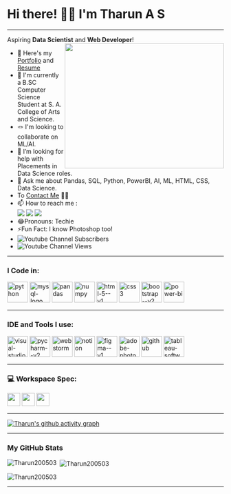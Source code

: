 # **Hi there! 👋🏻 I'm Tharun A S**
---
Aspiring **Data Scientist** and **Web Developer**!
<img align="right" width="370" height="290" src="https://i.pinimg.com/originals/47/f0/34/47f0342cec72b800463bf003eac1257e.gif">
- 🔭 Here's my [Portfolio](#) and [Resume](https://drive.google.com/file/d/1llyHkwEdze9JzF-ehkN4HgNwM62GoaWI/view?usp=drive_link)
- 🌱 I'm currently a B.SC Computer Science Student at S. A. College of Arts and Science.
- 🪢 I'm looking to collaborate on ML/AI.
- 🤔 I’m looking for help with Placements in Data Science roles.
- 💭 Ask me about Pandas, SQL, Python, PowerBI, AI, ML, HTML, CSS, Data Science.
- To [Contact Me](https://tharun200503.github.io/contact-tharun/) 🤵🏻
- 📫 How to reach me :
<br />	[<img src="https://img.shields.io/badge/YouTube-FF0000?style=for-the-badge&logo=youtube&logoColor=white" />](https://www.youtube.com/@Tharun-AS) [<img src="https://img.shields.io/badge/LinkedIn-0077B5?style=for-the-badge&logo=linkedin&logoColor=white" />](https://www.linkedin.com/in/tharun-a-s-b45b8a2a8) [<img src="https://img.shields.io/badge/Instagram-E4405F?style=for-the-badge&logo=instagram&logoColor=white" />](https://www.instagram.com/tharun_as_2005)
- 😂Pronouns: Techie
- ⚡Fun Fact: I know Photoshop too!
- ![Youtube Channel Subscribers](https://img.shields.io/youtube/channel/views/UCdbSA57q95Io42Nj7GpZ5Dg)
- ![Youtube Channel Views](https://img.shields.io/youtube/channel/subscribers/UCdbSA57q95Io42Nj7GpZ5Dg)

---
### I Code in:
<img width="48" height="48" src="https://img.icons8.com/fluency/48/python.png" alt="python"/> <img width="48" height="48" src="https://img.icons8.com/color/48/mysql-logo.png" alt="mysql-logo"/> <img width="48" height="48" src="https://img.icons8.com/color/48/pandas.png" alt="pandas"/> <img width="48" height="48" src="https://img.icons8.com/color/48/numpy.png" alt="numpy"/> <img width="48" height="48" src="https://img.icons8.com/color/48/html-5--v1.png" alt="html-5--v1"/> <img width="48" height="48" src="https://img.icons8.com/color/48/css3.png" alt="css3"/> <img width="48" height="48" src="https://img.icons8.com/color/48/bootstrap--v2.png" alt="bootstrap--v2"/> <img width="48" height="48" src="https://img.icons8.com/color/48/power-bi.png" alt="power-bi"/> 

---
### IDE and Tools I use:
<img width="48" height="48" src="https://img.icons8.com/color/48/visual-studio-code-2019.png" alt="visual-studio-code-2019"/> <img width="48" height="48" src="https://img.icons8.com/color/48/pycharm--v2.png" alt="pycharm--v2"/> <img width="48" height="48" src="https://img.icons8.com/color/48/webstorm.png" alt="webstorm"/> <img width="48" height="48" src="https://img.icons8.com/color/48/notion.png" alt="notion"/> <img width="48" height="48" src="https://img.icons8.com/color/48/figma--v1.png" alt="figma--v1"/> <img width="48" height="48" src="https://img.icons8.com/color-glass/48/adobe-photoshop.png" alt="adobe-photoshop"/> <img width="48" height="48" src="https://img.icons8.com/fluency/48/github.png" alt="github"/> <img width="48" height="48" src="https://img.icons8.com/color/48/tableau-software.png" alt="tableau-software"/> 

---
### 💻 Workspace Spec:
<img height="30" src="https://img.shields.io/badge/hp%20laptop-0096D6?style=for-the-badge&logo=hp&logoColor=white"/> <img height="30" src="https://img.shields.io/badge/NVIDIA-GTX1650-76B900?style=for-the-badge&logo=nvidia&logoColor=white"/>  <img height="30" src="https://img.shields.io/badge/AMD-Ryzen_5_4600H-ED1C24?style=for-the-badge&logo=amd&logoColor=white"/>

---
[![Tharun's github activity graph](https://github-readme-activity-graph.vercel.app/graph?username=Tharun200503&bg_color=0d0d0d&color=77fb74&line=49df7b&point=bdffbe&area=true&hide_border=true)](https://github.com/ashutosh00710/github-readme-activity-graph)

---

### My GitHub Stats

<p><img align="left" src="https://github-readme-stats.vercel.app/api/top-langs?username=Tharun200503&theme=dark&show_icons=true&locale=en&layout=compact" alt="Tharun200503" /></p>

<p>&nbsp;<img align="center" src="https://github-readme-stats.vercel.app/api?username=Tharun200503&theme=dark&show_icons=true&locale=en" alt="Tharun200503" /></p>

<p><img align="center" src="https://github-readme-streak-stats.herokuapp.com/?user=Tharun200503&theme=dark" alt="Tharun200503" /></p></a>

---
